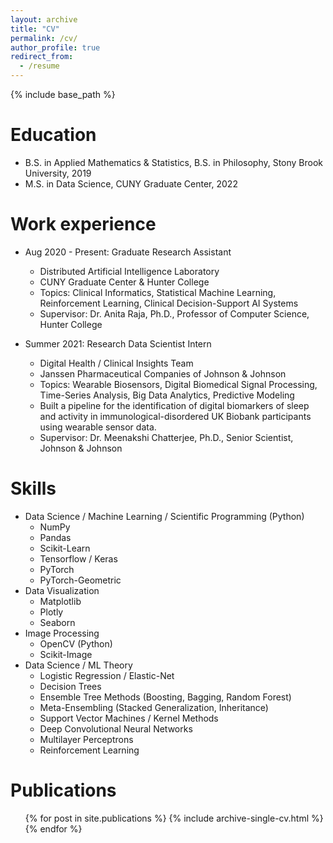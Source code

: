 ```yaml
---
layout: archive
title: "CV"
permalink: /cv/
author_profile: true
redirect_from:
  - /resume
---
```


{% include base_path %}

Education
======
* B.S. in Applied Mathematics & Statistics, B.S. in Philosophy, Stony Brook University, 2019
* M.S. in Data Science, CUNY Graduate Center, 2022

Work experience
======
* Aug 2020 - Present: Graduate Research Assistant
  * Distributed Artificial Intelligence Laboratory
  * CUNY Graduate Center & Hunter College
  * Topics: Clinical Informatics, Statistical Machine Learning, Reinforcement Learning, Clinical Decision-Support AI Systems
  * Supervisor: Dr. Anita Raja, Ph.D., Professor of Computer Science, Hunter College

* Summer 2021: Research Data Scientist Intern
  * Digital Health / Clinical Insights Team
  * Janssen Pharmaceutical Companies of Johnson & Johnson
  * Topics: Wearable Biosensors, Digital Biomedical Signal Processing, Time-Series Analysis, Big Data Analytics, Predictive Modeling
  * Built a pipeline for the identification of digital biomarkers of sleep and activity in immunological-disordered UK Biobank participants using wearable sensor data.
  * Supervisor: Dr. Meenakshi Chatterjee, Ph.D., Senior Scientist, Johnson & Johnson
  
Skills
======
* Data Science / Machine Learning / Scientific Programming (Python)
  * NumPy
  * Pandas
  * Scikit-Learn
  * Tensorflow / Keras
  * PyTorch
  * PyTorch-Geometric
* Data Visualization
  * Matplotlib
  * Plotly
  * Seaborn
* Image Processing
  * OpenCV (Python)
  * Scikit-Image
* Data Science / ML Theory
  * Logistic Regression / Elastic-Net
  * Decision Trees
  * Ensemble Tree Methods (Boosting, Bagging, Random Forest)
  * Meta-Ensembling (Stacked Generalization, Inheritance)
  * Support Vector Machines / Kernel Methods
  * Deep Convolutional Neural Networks
  * Multilayer Perceptrons
  * Reinforcement Learning

Publications
======
  <ul>{% for post in site.publications %}
    {% include archive-single-cv.html %}
  {% endfor %}</ul>